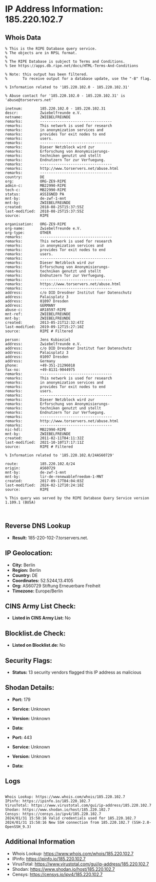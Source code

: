 # IP Address Information: 185.220.102.7

## Whois Data
```
% This is the RIPE Database query service.
% The objects are in RPSL format.
%
% The RIPE Database is subject to Terms and Conditions.
% See https://apps.db.ripe.net/docs/HTML-Terms-And-Conditions

% Note: this output has been filtered.
%       To receive output for a database update, use the "-B" flag.

% Information related to '185.220.102.0 - 185.220.102.31'

% Abuse contact for '185.220.102.0 - 185.220.102.31' is 'abuse@torservers.net'

inetnum:        185.220.102.0 - 185.220.102.31
descr:          Zwiebelfreunde e.V.
netname:        ZWIEBELFREUNDE
remarks:        ---------------------------------
remarks:        This network is used for research
remarks:        in anonymization services and
remarks:        provides Tor exit nodes to end
remarks:        users.
remarks:        ---------------------------------
remarks:        Dieser Netzblock wird zur
remarks:        Erforschung von Anonymisierungs-
remarks:        techniken genutzt und stellt
remarks:        Endnutzern Tor zur Verfuegung.
remarks:        ---------------------------------
remarks:        http://www.torservers.net/abuse.html
remarks:        ---------------------------------
country:        DE
org:            ORG-ZE9-RIPE
admin-c:        MB22990-RIPE
tech-c:         MB22990-RIPE
status:         ASSIGNED PA
mnt-by:         de-zwf-1-mnt
mnt-by:         ZWIEBELFREUNDE
created:        2018-08-25T15:37:55Z
last-modified:  2018-08-25T15:37:55Z
source:         RIPE

organisation:   ORG-ZE9-RIPE
org-name:       Zwiebelfreunde e.V.
org-type:       OTHER
remarks:        ---------------------------------
remarks:        This network is used for research
remarks:        in anonymization services and
remarks:        provides Tor exit nodes to end
remarks:        users.
remarks:        ---------------------------------
remarks:        Dieser Netzblock wird zur
remarks:        Erforschung von Anonymisierungs-
remarks:        techniken genutzt und stellt
remarks:        Endnutzern Tor zur Verfuegung.
remarks:        ---------------------------------
remarks:        https://www.torservers.net/abuse.html
remarks:        ---------------------------------
address:        c/o DID Dresdner Institut fuer Datenschutz
address:        Palaisplatz 3
address:        01097 Dresden
address:        GERMANY
abuse-c:        AR18597-RIPE
mnt-ref:        ZWIEBELFREUNDE
mnt-by:         ZWIEBELFREUNDE
created:        2013-05-21T12:32:47Z
last-modified:  2019-09-12T15:27:10Z
source:         RIPE # Filtered

person:         Jens Kubieziel
address:        Zwiebelfreunde e.V.
address:        c/o DID Dresdner Institut fuer Datenschutz
address:        Palaisplatz 3
address:        01097 Dresden
address:        Germany
phone:          +49-351-21296018
fax-no:         +49-8131-9044975
remarks:        ---------------------------------
remarks:        This network is used for research
remarks:        in anonymization services and
remarks:        provides Tor exit nodes to end
remarks:        users.
remarks:        ---------------------------------
remarks:        Dieser Netzblock wird zur
remarks:        Erforschung von Anonymisierungs-
remarks:        techniken genutzt und stellt
remarks:        Endnutzern Tor zur Verfuegung.
remarks:        ---------------------------------
remarks:        http://www.torservers.net/abuse.html
remarks:        ---------------------------------
nic-hdl:        MB22990-RIPE
mnt-by:         ZWIEBELFREUNDE
created:        2011-02-11T04:11:32Z
last-modified:  2021-10-10T17:17:11Z
source:         RIPE # Filtered

% Information related to '185.220.102.0/24AS60729'

route:          185.220.102.0/24
origin:         AS60729
mnt-by:         de-zwf-1-mnt
mnt-by:         lir-de-renewablefreedom-1-MNT
created:        2017-09-17T04:04:03Z
last-modified:  2024-02-12T10:24:18Z
source:         RIPE

% This query was served by the RIPE Database Query Service version 1.109.1 (BUSA)



```
## Reverse DNS Lookup
- **Result:** 185-220-102-7.torservers.net.

## IP Geolocation:
- **City:** Berlin
- **Region:** Berlin
- **Country:** DE
- **Coordinates:** 52.5244,13.4105
- **Org:** AS60729 Stiftung Erneuerbare Freiheit
- **Timezone:** Europe/Berlin

## CINS Army List Check:
- **Listed in CINS Army List:** 
No

## Blocklist.de Check:
- **Listed on Blocklist.de:** 
No

## Security Flags:
- **Status:** 13 security vendors flagged this IP address as malicious

## Shodan Details:
- **Port:** 179
- **Service:** Unknown
- **Version:** Unknown
- **Data:** 

- **Port:** 443
- **Service:** Unknown
- **Version:** Unknown
- **Data:** 

## Logs
```

Whois Lookup: https://www.whois.com/whois/185.220.102.7
IPinfo: https://ipinfo.io/185.220.102.7
VirusTotal: https://www.virustotal.com/gui/ip-address/185.220.102.7
Shodan: https://www.shodan.io/host/185.220.102.7
Censys: https://censys.io/ipv4/185.220.102.7
2024/01/31 15:58:16 Valid credentials used for 185.220.102.7
2024/01/31 15:58:16 New SSH connection from 185.220.102.7 (SSH-2.0-OpenSSH_9.3)

```
## Additional Information
- Whois Lookup: https://www.whois.com/whois/185.220.102.7
- IPinfo: https://ipinfo.io/185.220.102.7
- VirusTotal: https://www.virustotal.com/gui/ip-address/185.220.102.7
- Shodan: https://www.shodan.io/host/185.220.102.7
- Censys: https://censys.io/ipv4/185.220.102.7

